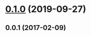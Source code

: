 <a name="0.1.0"></a>
# [0.1.0](https://github.com/libp2p/interface-peer-discovery/compare/v0.0.1...v0.1.0) (2019-09-27)



<a name="0.0.1"></a>
## 0.0.1 (2017-02-09)



